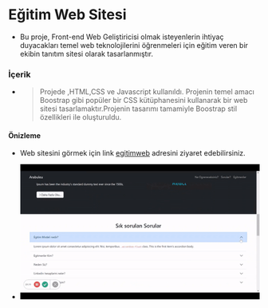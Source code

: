 # Eğitim Web Sitesi
- Bu proje, Front-end Web Geliştiricisi olmak isteyenlerin  ihtiyaç duyacakları temel web teknolojilerini öğrenmeleri için eğitim veren bir ekibin tanıtım sitesi olarak tasarlanmıştır.

### İçerik
-
  > Projede ,HTML,CSS ve Javascript kullanıldı. Projenin temel amacı Boostrap gibi popüler bir CSS  kütüphanesini kullanarak bir web sitesi tasarlamaktır.Projenin tasarımı tamamiyle Boostrap stil özellikleri ile oluşturuldu.

#### Önizleme
- Web sitesini görmek için link  [egitimweb](https://egitimweb.netlify.app/) adresini ziyaret edebilirsiniz.

- ![](./images/ekran.gif)
